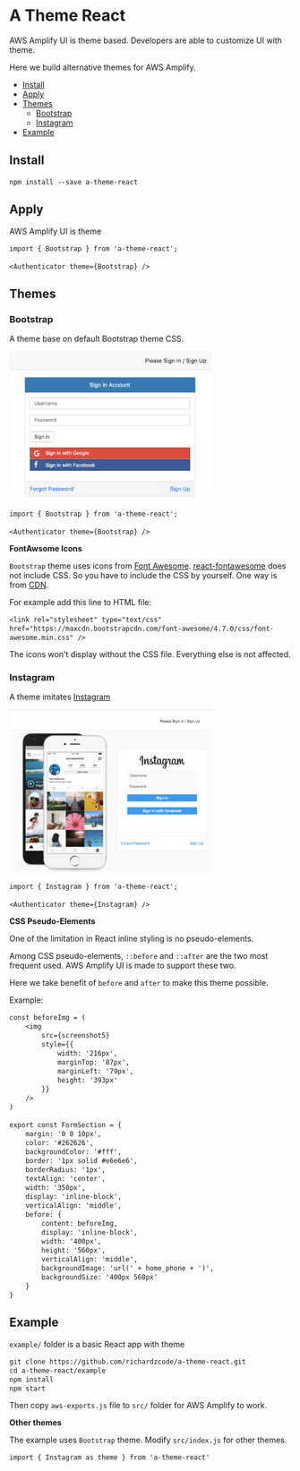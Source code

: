 # A Theme React

AWS Amplify UI is theme based. Developers are able to customize UI with theme.

Here we build alternative themes for AWS Amplify.

* [Install](#install)
* [Apply](#apply)
* [Themes](#themes)
  - [Bootstrap](#bootstrap)
  - [Instagram](#instagram)
* [Example](#example)

## Install

```
npm install --save a-theme-react
```

## Apply

AWS Amplify UI is theme

```
import { Bootstrap } from 'a-theme-react';

<Authenticator theme={Bootstrap} />
```

## Themes

### Bootstrap

A theme base on default Bootstrap theme CSS.

<img src="media/a_theme_bootstrap.png" width="360" />

```
import { Bootstrap } from 'a-theme-react';

<Authenticator theme={Bootstrap} />
```

**FontAwsome Icons**

`Bootstrap` theme uses icons from [Font Awesome](http://fontawesome.io/). [react-fontawesome](https://github.com/danawoodman/react-fontawesome) does not include CSS. So you have to include the CSS by yourself. One way is from [CDN](https://www.bootstrapcdn.com/fontawesome/).

For example add this line to HTML file:
```
<link rel="stylesheet" type="text/css" href="https://maxcdn.bootstrapcdn.com/font-awesome/4.7.0/css/font-awesome.min.css" />
```

The icons won't display without the CSS file. Everything else is not affected.

### Instagram

A theme imitates [Instagram](https://www.instagram.com)

<img src="media/a_theme_instagram.png" width="360" />

```
import { Instagram } from 'a-theme-react';

<Authenticator theme={Instagram} />
```

**CSS Pseudo-Elements**

One of the limitation in React inline styling is no pseudo-elements.

Among CSS pseudo-elements, `::before` and `::after` are the two most frequent used. AWS Amplify UI is made to support these two.

Here we take benefit of `before` and `after` to make this theme possible.

Example:

```
const beforeImg = (
    <img
        src={screenshot5}
        style={{
            width: '216px',
            marginTop: '87px',
            marginLeft: '79px',
            height: '393px'
        }}
    />
)

export const FormSection = {
    margin: '0 0 10px',
    color: '#262626',
    backgroundColor: '#fff',
    border: '1px solid #e6e6e6',
    borderRadius: '1px',
    textAlign: 'center',
    width: '350px',
    display: 'inline-block',
    verticalAlign: 'middle',
    before: {
        content: beforeImg,
        display: 'inline-block',
        width: '400px',
        height: '560px',
        verticalAlign: 'middle',
        backgroundImage: 'url(' + home_phone + ')',
        backgroundSize: '400px 560px'
    }
}
```

## Example

`example/` folder is a basic React app with theme

```
git clone https://github.com/richardzcode/a-theme-react.git
cd a-theme-react/example
npm install
npm start
```

Then copy `aws-exports.js` file to `src/` folder for AWS Amplify to work.

**Other themes**

The example uses `Bootstrap` theme. Modify `src/index.js` for other themes.

```
import { Instagram as theme } from 'a-theme-react'
```
